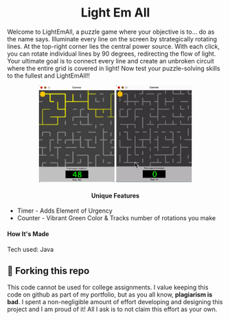 <h1 align="center">Light Em All</h1>

<p>Welcome to LightEmAll, a puzzle game where your objective is to... do as the name says. Illuminate every line on the screen by strategically rotating lines. At the top-right corner lies the central power source. With each click, you can rotate individual lines by 90 degrees, redirecting the flow of light. Your ultimate goal is to connect every line and create an unbroken circuit where the entire grid is covered in light! Now test your puzzle-solving skills to the fullest and LightEmAll!!</p>

<p align="center"><img src="LEAPic.png" width=35% alt="LightEmAll"><span>     </span><img src="LEA_GP.gif" width=35% alt="LightEmAll Gameplay"></p>

<h4 align="center">Unique Features</h4>
<ul>
  <li>Timer - Adds Element of Urgency</li>
  <li>Counter - Vibrant Green Color & Tracks number of rotations you make</li>
</ul>

<h4>How It's Made</h4>
<p>Tech used: Java</p>

## 🚨 Forking this repo

<p>This code cannot be used for college assignments. I value keeping this code on github as part of my portfolio, but as you all know, <b>plagiarism is bad</b>. I spent a non-negligible amount of effort developing and designing this project and I am proud of it! All I ask is to not claim this effort as your own.</p>
